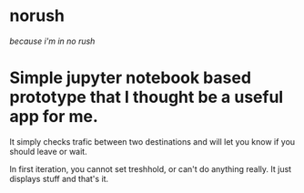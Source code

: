 # norush
_because i'm in no rush_

# Simple jupyter notebook based prototype that I thought be a useful app for me. 

It simply checks trafic between two destinations and will let you know if you should leave or wait.

In first iteration, you cannot set treshhold, or can't do anything really. It just displays stuff and that's it.


